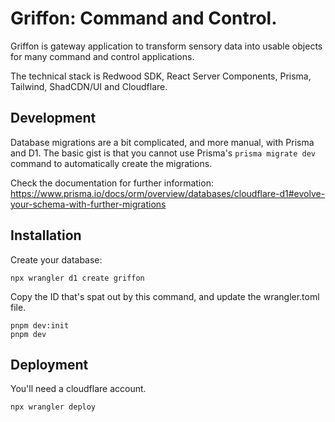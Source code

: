 # Griffon: Command and Control.

Griffon is gateway application to transform sensory data into usable objects for many command and control applications.

The technical stack is Redwood SDK, React Server Components, Prisma, Tailwind, ShadCDN/UI and Cloudflare.

## Development

Database migrations are a bit complicated, and more manual, with Prisma and D1. The basic gist is that you cannot use Prisma's `prisma migrate dev` command to automatically create the migrations.

Check the documentation for further information:
https://www.prisma.io/docs/orm/overview/databases/cloudflare-d1#evolve-your-schema-with-further-migrations

## Installation

Create your database:
```terminal
npx wrangler d1 create griffon
```

Copy the ID that's spat out by this command, and update the wrangler.toml file.

```terminal
pnpm dev:init
pnpm dev
```

## Deployment

You'll need a cloudflare account.

<!-- note(2025-01-06, peterp):
  Is it possible to create a cloudlfare account programatically.
-->

```terminal
npx wrangler deploy
```
